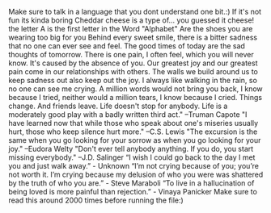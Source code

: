 Make sure to talk in a language that you dont understand one bit.:)
If it's not fun its kinda boring
Cheddar cheese is a type of... you guessed it cheese!
the letter A is the first letter in the Word "Alphabet" 
Are the shoes you are wearing too big for you
Behind every sweet smile, there is a bitter sadness that no one can ever see and feel. 
The good times of today are the sad thoughts of tomorrow. 
There is one pain, I often feel, which you will never know. It's caused by the absence of you. 
Our greatest joy and our greatest pain come in our relationships with others. 
The walls we build around us to keep sadness out also keep out the joy. 
I always like walking in the rain, so no one can see me crying. 
A million words would not bring you back, I know because I tried, neither would a million tears, I know because I cried.
Things change. And friends leave. Life doesn't stop for anybody.
Life is a moderately good play with a badly written third act." –Truman Capote
"I have learned now that while those who speak about one's miseries usually hurt, those who keep silence hurt more." –C.S. Lewis
"The excursion is the same when you go looking for your sorrow as when you go looking for your joy." –Eudora Welty
"Don't ever tell anybody anything. If you do, you start missing everybody." –J.D. Salinger
“I wish I could go back to the day I met you and just walk away.” - Unknown
“I’m not crying because of you; you’re not worth it. I’m crying because my delusion of who you were was shattered by the truth of who you are.” - Steve Maraboli
“To live in a hallucination of being loved is more painful than rejection.” - Vinaya Panicker
Make sure to read this around 2000 times before running the file:)
